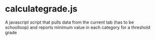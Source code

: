 # calculategrade.js
A javascript script that pulls data from the current tab (has to be schoolloop) and reports minimum value in each category for a threshold grade

